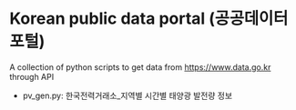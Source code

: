 # Korean public data portal (공공데이터포털)

A collection of python scripts to get data from https://www.data.go.kr through API

- pv_gen.py: 한국전력거래소_지역별 시간별 태양광 발전량 정보
